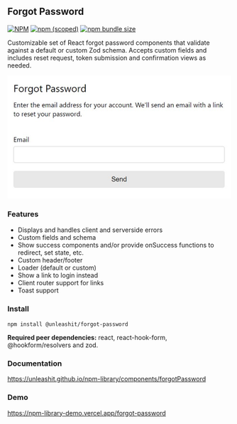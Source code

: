 ## Forgot Password

[![NPM](https://img.shields.io/npm/l/@unleashit/navigation.svg)](https://github.com/unleashit/npm-library/blob/master/LICENSE)
[![npm (scoped)](https://img.shields.io/npm/v/@unleashit/forgot-password.svg)](https://www.npmjs.com/package/@unleashit/forgot-password)
[![npm bundle size](https://img.shields.io/bundlephobia/minzip/@unleashit/forgot-password.svg)](https://bundlephobia.com/result?p=@unleashit/forgot-password)

Customizable set of React forgot password components that validate against a default or custom Zod schema. Accepts custom fields and includes reset request, token submission and confirmation views as needed.

![forgot password component](https://raw.githubusercontent.com/unleashit/npm-library/master/packages/forgotPassword/forgotPassword.png)

### Features

- Displays and handles client and serverside errors
- Custom fields and schema
- Show success components and/or provide onSuccess functions to redirect, set state, etc.
- Custom header/footer
- Loader (default or custom)
- Show a link to login instead
- Client router support for links
- Toast support

### Install

```
npm install @unleashit/forgot-password
```

**Required peer dependencies:** react, react-hook-form, @hookform/resolvers and zod.

### Documentation

https://unleashit.github.io/npm-library/components/forgotPassword

### Demo

https://npm-library-demo.vercel.app/forgot-password

